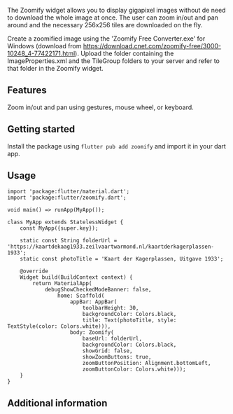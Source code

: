 <!--
This README describes the package. If you publish this package to pub.dev,
this README's contents appear on the landing page for your package.

For information about how to write a good package README, see the guide for
[writing package pages](https://dart.dev/tools/pub/writing-package-pages).

For general information about developing packages, see the Dart guide for
[creating packages](https://dart.dev/guides/libraries/create-packages)
and the Flutter guide for
[developing packages and plugins](https://flutter.dev/to/develop-packages).
-->

The Zoomify widget allows you to display gigapixel images without de need to 
download the whole image at once. The user can zoom in/out and pan around and
the necessary 256x256 tiles are downloaded on the fly.

Create a zoomified image using the 'Zoomify Free Converter.exe' for Windows (download from
https://download.cnet.com/zoomify-free/3000-10248_4-77422171.html).
Upload the folder containing the ImageProperties.xml and the TileGroup folders 
to your server and refer to that folder in the Zoomify widget.

## Features

Zoom in/out and pan using gestures, mouse wheel, or keyboard.

## Getting started

Install the package using `flutter pub add zoomify` and import it in your dart app.

## Usage

    import 'package:flutter/material.dart';
    import 'package:flutter/zoomify.dart';
    
    void main() => runApp(MyApp());
    
    class MyApp extends StatelessWidget {
        const MyApp({super.key});

        static const String folderUrl = 'https://kaartdekaag1933.zeilvaartwarmond.nl/kaartderkagerplassen-1933';
        static const photoTitle = 'Kaart der Kagerplassen, Uitgave 1933';  

        @override
        Widget build(BuildContext context) {
            return MaterialApp(
                debugShowCheckedModeBanner: false,
                    home: Scaffold(
                        appBar: AppBar(
                            toolbarHeight: 30, 
                            backgroundColor: Colors.black, 
                            title: Text(photoTitle, style: TextStyle(color: Colors.white))),
                        body: Zoomify(
                            baseUrl: folderUrl,
                            backgroundColor: Colors.black,
                            showGrid: false,
                            showZoomButtons: true,
                            zoomButtonPosition: Alignment.bottomLeft,
                            zoomButtonColor: Colors.white)));
        }
    }


## Additional information


